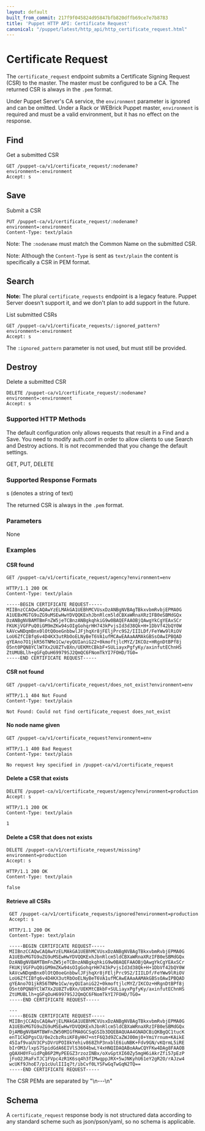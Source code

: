 ```yaml
---
layout: default
built_from_commit: 217f9f045824d95847bfb820dffb69ce7e7b8783
title: 'Puppet HTTP API: Certificate Request'
canonical: "/puppet/latest/http_api/http_certificate_request.html"
---
```


Certificate Request
=============

The `certificate_request` endpoint submits a Certificate Signing Request (CSR)
to the master. The master must be configured to be a CA. The returned
CSR is always in the `.pem` format.

Under Puppet Server's CA service, the `environment` parameter is ignored and can
be omitted. Under a Rack or WEBrick Puppet master, `environment` is required and
must be a valid environment, but it has no effect on the response.

Find
----

Get a submitted CSR

    GET /puppet-ca/v1/certificate_request/:nodename?environment=:environment
    Accept: s

Save
----

Submit a CSR

    PUT /puppet-ca/v1/certificate_request/:nodename?environment=:environment
    Content-Type: text/plain

Note: The `:nodename` must match the Common Name on the submitted CSR.

Note: Although the `Content-Type` is sent as `text/plain` the content is
specifically a CSR in PEM format.

Search
----

**Note:** The plural `certificate_requests` endpoint is a legacy feature. Puppet
Server doesn't support it, and we don't plan to add support in the future.

List submitted CSRs

    GET /puppet-ca/v1/certificate_requests/:ignored_pattern?environment=:environment
    Accept: s

The `:ignored_pattern` parameter is not used, but must still be provided.

Destroy
----

Delete a submitted CSR

    DELETE /puppet-ca/v1/certificate_request/:nodename?environment=:environment
    Accept: s

### Supported HTTP Methods

The default configuration only allows requests that result in a Find and a
Save. You need to modify auth.conf in order to allow clients to use Search and
Destroy actions. It is not recommended that you change the default settings.

GET, PUT, DELETE

### Supported Response Formats

s (denotes a string of text)

The returned CSR is always in the `.pem` format.

### Parameters

None

### Examples

#### CSR found

    GET /puppet-ca/v1/certificate_request/agency?environment=env

    HTTP/1.1 200 OK
    Content-Type: text/plain

    -----BEGIN CERTIFICATE REQUEST-----
    MIIBnzCCAQwCAQAwYzELMAkGA1UEBhMCVUsxDzANBgNVBAgTBkxvbmRvbjEPMA0G
    A1UEBxMGTG9uZG9uMSEwHwYDVQQKExhJbnRlcm5ldCBXaWRnaXRzIFB0eSBMdGQx
    DzANBgNVBAMTBmFnZW5jeTCBnzANBgkqhkiG9w0BAQEFAAOBjQAwgYkCgYEAxSCr
    FKUKjVGFPuQ0iGM9mZKw94sOIgGohqrHH743kPvjsId3d38Qk+H+1DbVf42bQY0W
    kAVcwNDqmBnx0lOtQ0oeGnbbwlJFjhqXr8jFEljPrc9S2/IIILDf/FeYWw9lRiOV
    LoU6ZfCIBfq6v4D4KX3utRbOoELNyBeT6VA1ufMCAwEAAaAAMAkGBSsOAwIPBQAD
    gYEAno7O1jkR56TNMe1Cw/eyQUIaniG22+0kmoftjlcMYZ/IKCOz+HRgnDtBPf8j
    O5nt0PQN8YClW7Xx2U8ZTvBXn/UEKMtCBkbF+SULiayxPgfyKy/axinfutEChnHS
    ZtUMUBLlh+gGFqOuH69979SJ2QmQC6FNomTkYI7FOHD/TG0=
    -----END CERTIFICATE REQUEST-----

#### CSR not found

    GET /puppet-ca/v1/certificate_request/does_not_exist?environment=env

    HTTP/1.1 404 Not Found
    Content-Type: text/plain

    Not Found: Could not find certificate_request does_not_exist

#### No node name given

    GET /puppet-ca/v1/certificate_request?environment=env

    HTTP/1.1 400 Bad Request
    Content-Type: text/plain

    No request key specified in /puppet-ca/v1/certificate_request

#### Delete a CSR that exists

    DELETE /puppet-ca/v1/certificate_request/agency?environment=production
    Accept: s

    HTTP/1.1 200 OK
    Content-Type: text/plain

    1

#### Delete a CSR that does not exists

    DELETE /puppet-ca/v1/certificate_request/missing?environment=production
    Accept: s

    HTTP/1.1 200 OK
    Content-Type: text/plain

    false

#### Retrieve all CSRs

     GET /puppet-ca/v1/certificate_requests/ignored?environment=production
     Accept: s

     HTTP/1.1 200 OK
     Content-Type: text/plain

     -----BEGIN CERTIFICATE REQUEST-----
     MIIBnzCCAQwCAQAwYzELMAkGA1UEBhMCVUsxDzANBgNVBAgTBkxvbmRvbjEPMA0G
     A1UEBxMGTG9uZG9uMSEwHwYDVQQKExhJbnRlcm5ldCBXaWRnaXRzIFB0eSBMdGQx
     DzANBgNVBAMTBmFnZW5jeTCBnzANBgkqhkiG9w0BAQEFAAOBjQAwgYkCgYEAxSCr
     FKUKjVGFPuQ0iGM9mZKw94sOIgGohqrHH743kPvjsId3d38Qk+H+1DbVf42bQY0W
     kAVcwNDqmBnx0lOtQ0oeGnbbwlJFjhqXr8jFEljPrc9S2/IIILDf/FeYWw9lRiOV
     LoU6ZfCIBfq6v4D4KX3utRbOoELNyBeT6VA1ufMCAwEAAaAAMAkGBSsOAwIPBQAD
     gYEAno7O1jkR56TNMe1Cw/eyQUIaniG22+0kmoftjlcMYZ/IKCOz+HRgnDtBPf8j
     O5nt0PQN8YClW7Xx2U8ZTvBXn/UEKMtCBkbF+SULiayxPgfyKy/axinfutEChnHS
     ZtUMUBLlh+gGFqOuH69979SJ2QmQC6FNomTkYI7FOHD/TG0=
     -----END CERTIFICATE REQUEST-----

     ---
     -----BEGIN CERTIFICATE REQUEST-----
     MIIBnjCCAQsCAQAwYjELMAkGA1UEBhMCVUsxDzANBgNVBAgTBkxvbmRvbjEPMA0G
     A1UEBxMGTG9uZG9uMSEwHwYDVQQKExhJbnRlcm5ldCBXaWRnaXRzIFB0eSBMdGQx
     DjAMBgNVBAMTBWFnZW50MIGfMA0GCSqGSIb3DQEBAQUAA4GNADCBiQKBgQC1tucK
     enT1CkDPgsCU/0e2cbzRsiKF8yHH7+ntF6Q3d9ZCaZWJ00mj0+YmiYrnum+KAikE
     45Iaf9vaUV3CPsDVrUPOI8kYehiv868ZhP3nxblE6iuNBK+Fdv9GN/vKQrmL5iRE
     bIrOM3/lxpS7SpidGdA6EIVlS3604bwLY4xHNQIDAQABoAAwCQYFKw4DAg8FAAOB
     gQAXH0YFuidPqB6P2MyPEEGZ3rzozINBx/oXvGptXI60Zy5mgH6iAkrZfi57pEzP
     jFoO2JRaFxTJC1FVpc4zR1K6sq4h3fIMwqppJRX+5wJNKyhU61eY2gR2O/rAJzw4
     wcUKf9JhoE7/p1cUulIIIq7t/ibCvf0LYSFwGqTwGqN2TQ==
     -----END CERTIFICATE REQUEST-----

The CSR PEMs are separated by "\n---\n"

Schema
------

A `certificate_request` response body is not structured data according to any
standard scheme such as json/pson/yaml, so no schema is applicable.
